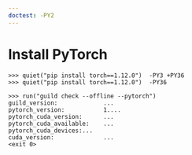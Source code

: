 ```yaml
---
doctest: -PY2
---
```


# Install PyTorch

    >>> quiet("pip install torch==1.12.0")  -PY3 +PY36
    >>> quiet("pip install torch==1.12.0")  -PY36

    >>> run("guild check --offline --pytorch")
    guild_version:             ...
    pytorch_version:           1....
    pytorch_cuda_version:      ...
    pytorch_cuda_available:    ...
    pytorch_cuda_devices:...
    cuda_version:              ...
    <exit 0>
